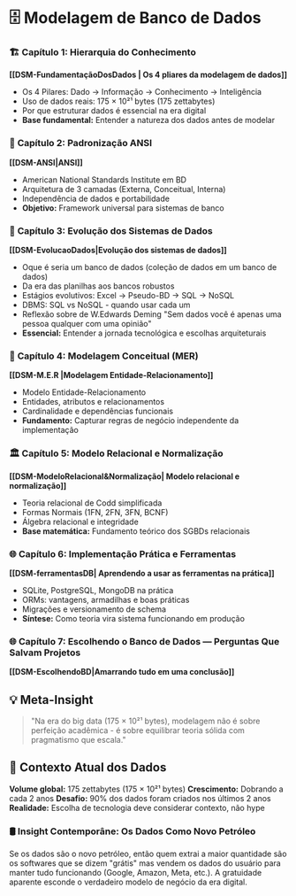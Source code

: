 # 🗄️ Modelagem de Banco de Dados

### 🏗️ **Capítulo 1: Hierarquia do Conhecimento**
**[[DSM-FundamentaçãoDosDados | Os 4 pliares da modelagem de dados]]**
- Os 4 Pilares: Dado → Informação → Conhecimento → Inteligência
- Uso de dados reais: 175 × 10²¹ bytes (175 zettabytes)
- Por que estruturar dados é essencial na era digital
- **Base fundamental:** Entender a natureza dos dados antes de modelar

### 📐 **Capítulo 2: Padronização ANSI**
**[[DSM-ANSI|ANSI]]**
- American National Standards Institute em BD
- Arquitetura de 3 camadas (Externa, Conceitual, Interna)
- Independência de dados e portabilidade
- **Objetivo:** Framework universal para sistemas de banco

### 🔄 **Capítulo 3: Evolução dos Sistemas de Dados**
**[[DSM-EvolucaoDados|Evolução dos sistemas de dados]]**
- Oque é seria um banco de dados (coleção de dados em um banco de dados) 
- Da era das planilhas aos bancos robustos
- Estágios evolutivos: Excel → Pseudo-BD → SQL → NoSQL
- DBMS: SQL vs NoSQL - quando usar cada um
- Reflexão sobre de W.Edwards Deming "Sem dados você é apenas uma pessoa qualquer com uma opinião"
- **Essencial:** Entender a jornada tecnológica e escolhas arquiteturais

### 🧮 **Capítulo 4: Modelagem Conceitual (MER)**
**[[DSM-M.E.R |Modelagem Entidade-Relacionamento]]**
- Modelo Entidade-Relacionamento
- Entidades, atributos e relacionamentos
- Cardinalidade e dependências funcionais
- **Fundamento:** Capturar regras de negócio independente da implementação

### 🏛️ **Capítulo 5: Modelo Relacional e Normalização**
**[[DSM-ModeloRelacional&Normalização| Modelo relacional e normalização]]**
- Teoria relacional de Codd simplificada
- Formas Normais (1FN, 2FN, 3FN, BCNF)
- Álgebra relacional e integridade
- **Base matemática:** Fundamento teórico dos SGBDs relacionais

### 🌐 **Capítulo 6: Implementação Prática e Ferramentas**
**[[DSM-ferramentasDB| Aprendendo a usar as ferramentas na prática]]**
- SQLite, PostgreSQL, MongoDB na prática
- ORMs: vantagens, armadilhas e boas práticas
- Migrações e versionamento de schema
- **Síntese:** Como teoria vira sistema funcionando em produção

### 🌐 **Capítulo 7: Escolhendo o Banco de Dados — Perguntas Que Salvam Projetos**
**[[DSM-EscolhendoBD|Amarrando tudo em uma conclusão]]**


## 💡 Meta-Insight
> "Na era do big data (175 × 10²¹ bytes), modelagem não é sobre perfeição acadêmica - é sobre equilibrar teoria sólida com pragmatismo que escala."

## 🔢 **Contexto Atual dos Dados**
**Volume global:** 175 zettabytes (175 × 10²¹ bytes)
**Crescimento:** Dobrando a cada 2 anos
**Desafio:** 90% dos dados foram criados nos últimos 2 anos
**Realidade:** Escolha de tecnologia deve considerar contexto, não hype

### 🛢️ Insight Contemporâne: Os Dados Como Novo Petróleo

Se os dados são o novo petróleo, então quem extrai a maior quantidade são os softwares que se dizem "grátis" mas vendem os dados do usuário para manter tudo funcionando (Google, Amazon, Meta, etc.). A gratuidade aparente esconde o verdadeiro modelo de negócio da era digital.
